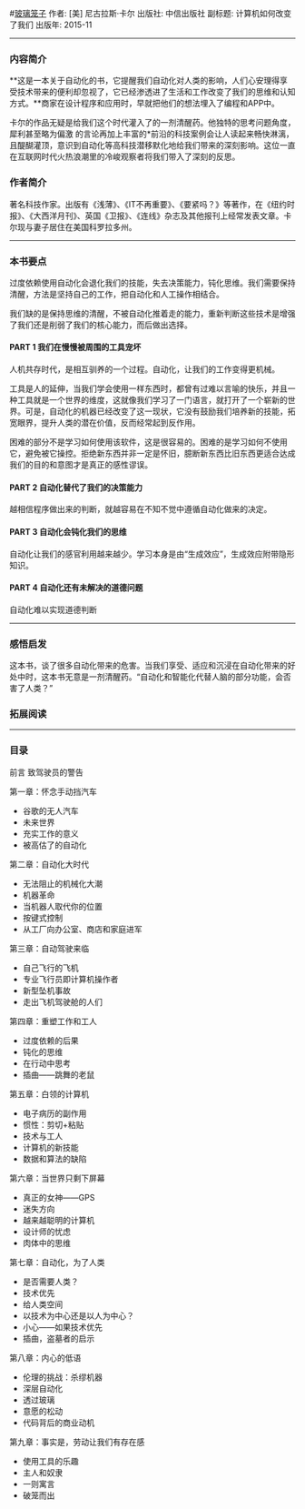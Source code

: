 #[玻璃笼子](https://book.douban.com/subject/26644961/)
作者:  [美] 尼古拉斯·卡尔
出版社: 中信出版社
副标题: 计算机如何改变了我们
出版年: 2015-11
***
### 内容简介 
**这是一本关于自动化的书，它提醒我们自动化对人类的影响，人们心安理得享受技术带来的便利却忽视了，它已经渗透进了生活和工作改变了我们的思维和认知方式。**商家在设计程序和应用时，早就把他们的想法埋入了编程和APP中。

卡尔的作品无疑是给我们这个时代灌入了的一剂清醒药。他独特的思考问题角度，犀利甚至略为偏激 的言论再加上丰富的*前沿的科技案例会让人读起来畅快淋漓，且醍醐灌顶，意识到自动化等高科技潜移默化地给我们带来的深刻影响。这位一直在互联网时代火热浪潮里的冷峻观察者将我们带入了深刻的反思。

### 作者简介 
著名科技作家。出版有《浅薄》、《IT不再重要》、《要紧吗？》等著作，在《纽约时报》、《大西洋月刊》、英国《卫报》、《连线》杂志及其他报刊上经常发表文章。卡尔现与妻子居住在美国科罗拉多州。

***
### 本书要点
过度依赖使用自动化会退化我们的技能，失去决策能力，钝化思维。我们需要保持清醒，方法是坚持自己的工作，把自动化和人工操作相结合。

我们缺的是保持思维的清醒，不被自动化推着走的能力，重新判断这些技术是增强了我们还是削弱了我们的核心能力，而后做出选择。

#### PART 1 我们在慢慢被周围的工具宠坏
人机共存时代，是相互驯养的一个过程。自动化，让我们的工作变得更机械。

工具是人的延伸，当我们学会使用一样东西时，都曾有过难以言喻的快乐，并且一种工具就是一个世界的维度，这就像我们学习了一门语言，就打开了一个崭新的世界。可是，自动化的机器已经改变了这一现状，它没有鼓励我们培养新的技能，拓宽眼界，提升人类的潜在价值，反而经常起到反作用。

困难的部分不是学习如何使用该软件，这是很容易的。困难的是学习如何不使用它，避免被它操控。拒绝新东西并非一定是怀旧，臆断新东西比旧东西更适合达成我们的目的和意图才是真正的感性谬误。

#### PART 2 自动化替代了我们的决策能力
越相信程序做出来的判断，就越容易在不知不觉中遵循自动化做来的决定。

#### PART 3 自动化会钝化我们的思维
自动化让我们的感官利用越来越少。学习本身是由“生成效应”，生成效应附带隐形知识。

#### PART 4 自动化还有未解决的道德问题
自动化难以实现道德判断

***
### 感悟启发
这本书，谈了很多自动化带来的危害。当我们享受、适应和沉浸在自动化带来的好处中时，这本书无意是一剂清醒药。“自动化和智能化代替人脑的部分功能，会否害了人类？”

### 拓展阅读
***
### 目录
前言 致驾驶员的警告

第一章：怀念手动挡汽车
- 谷歌的无人汽车
- 未来世界
- 充实工作的意义
- 被高估了的自动化

第二章：自动化大时代
- 无法阻止的机械化大潮
- 机器革命
- 当机器人取代你的位置
- 按键式控制
- 从工厂向办公室、商店和家庭进军

第三章：自动驾驶来临
- 自己飞行的飞机
- 专业飞行员即计算机操作者
- 新型坠机事故
- 走出飞机驾驶舱的人们

第四章：重塑工作和工人
- 过度依赖的后果
- 钝化的思维
- 在行动中思考
- 插曲——跳舞的老鼠

第五章：白领的计算机
- 电子病历的副作用
- 惯性：剪切+粘贴
- 技术与工人
- 计算机的新技能
- 数据和算法的缺陷

第六章：当世界只剩下屏幕
- 真正的女神——GPS
- 迷失方向
- 越来越聪明的计算机
- 设计师的忧虑
- 肉体中的思维

第七章：自动化，为了人类
- 是否需要人类？
- 技术优先
- 给人类空间
- 以技术为中心还是以人为中心？
- 小心——如果技术优先
- 插曲，盗墓者的启示

第八章：内心的低语
- 伦理的挑战：杀缪机器
- 深层自动化
- 透过玻璃
- 意愿的松动
- 代码背后的商业动机

第九章：事实是，劳动让我们有存在感
- 使用工具的乐趣
- 主人和奴隶
- 一则寓言
- 破笼而出